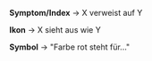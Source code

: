 
**Symptom/Index** -> X verweist auf Y

**Ikon** -> X sieht aus wie Y

**Symbol** -> "Farbe rot steht für..."


